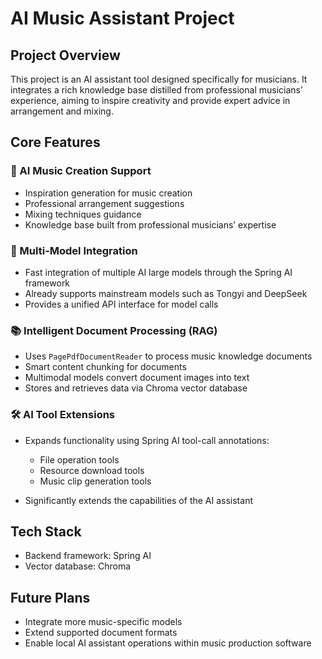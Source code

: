 # AI Music Assistant Project

## Project Overview

This project is an AI assistant tool designed specifically for musicians. It integrates a rich knowledge base distilled from professional musicians’ experience, aiming to inspire creativity and provide expert advice in arrangement and mixing.

## Core Features

### 🎵 AI Music Creation Support

* Inspiration generation for music creation
* Professional arrangement suggestions
* Mixing techniques guidance
* Knowledge base built from professional musicians’ expertise

### 🤖 Multi-Model Integration

* Fast integration of multiple AI large models through the Spring AI framework
* Already supports mainstream models such as Tongyi and DeepSeek
* Provides a unified API interface for model calls

### 📚 Intelligent Document Processing (RAG)

* Uses `PagePdfDocumentReader` to process music knowledge documents
* Smart content chunking for documents
* Multimodal models convert document images into text
* Stores and retrieves data via Chroma vector database

### 🛠️ AI Tool Extensions

* Expands functionality using Spring AI tool-call annotations:

  * File operation tools
  * Resource download tools
  * Music clip generation tools
* Significantly extends the capabilities of the AI assistant

## Tech Stack

* Backend framework: Spring AI
* Vector database: Chroma

## Future Plans

* Integrate more music-specific models
* Extend supported document formats
* Enable local AI assistant operations within music production software
